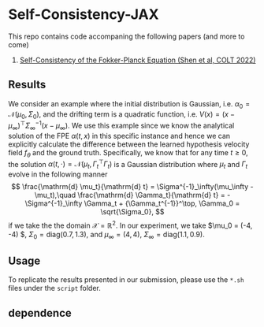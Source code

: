 # Self-Consistency-JAX

This repo contains code accompaning the following papers (and more to come)
1. [Self-Consistency of the Fokker-Planck Equation (Shen et al, COLT 2022)](https://arxiv.org/abs/2206.00860)


## Results
We consider an example where the initial distribution is Gaussian, i.e. $\alpha_0 = \mathcal{N}(\mu_0, \Sigma_0)$, and the drifting term is a quadratic function, i.e. $V(x) = (x - \mu_\infty)^\top\Sigma_\infty^{-1}(x - \mu_\infty)$.
We use this example since we know the analytical solution of the FPE $\alpha(t, x)$ in this specific instance and hence we can explicitly calculate the difference between the learned hypothesis velocity field $f_\theta$ and the ground truth.
Specifically, we know that for any time $t \geq 0$, the solution $\alpha(t, \cdot) = \mathcal{N}(\mu_t, \Gamma_t^\top\Gamma_t)$ is a Gaussian distribution where $\mu_t$ and $\Gamma_t$ evolve in the following manner 
$$
    \frac{\mathrm{d} \mu_t}{\mathrm{d} t} = \Sigma^{-1}_\infty(\mu_\infty - \mu_t),\quad \frac{\mathrm{d} \Gamma_t}{\mathrm{d} t} = -\Sigma^{-1}_\infty \Gamma_t + {\Gamma_t^{-1}}^\top, \Gamma_0 = \sqrt{\Sigma_0},
$$
if we take the the domain $\mathcal{X} = \mathbb{R}^2$. In our experiment, we take $\mu_0 = (-4, -4) $, $\Sigma_0 = \mathrm{diag}(0.7, 1.3)$, and $\mu_\infty = (4, 4)$, $\Sigma_\infty = \mathrm{diag}(1.1, 0.9)$.
## Usage

To replicate the results presented in our submission, please use the `*.sh` files under the `script` folder.

## dependence


